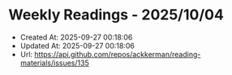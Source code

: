# Weekly Readings - 2025/10/04

- Created At: 2025-09-27 00:18:06
- Updated At: 2025-09-27 00:18:06
- Url: https://api.github.com/repos/ackkerman/reading-materials/issues/135

